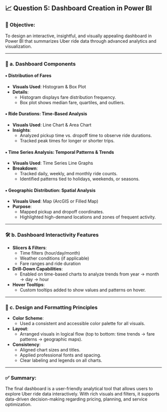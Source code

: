 ## 📈 Question 5: Dashboard Creation in Power BI

### 🎯 Objective:
To design an interactive, insightful, and visually appealing dashboard in Power BI that summarizes Uber ride data through advanced analytics and visualization.

---

### 🧩 a. Dashboard Components

#### ▪ Distribution of Fares
- **Visuals Used**: Histogram & Box Plot
- **Details**:
  - Histogram displays fare distribution frequency.
  - Box plot shows median fare, quartiles, and outliers.

#### ▪ Ride Durations: Time-Based Analysis
- **Visuals Used**: Line Chart & Area Chart
- **Insights**:
  - Analyzed pickup time vs. dropoff time to observe ride durations.
  - Tracked peak times for longer or shorter trips.

#### ▪ Time Series Analysis: Temporal Patterns & Trends
- **Visuals Used**: Time Series Line Graphs
- **Breakdown**:
  - Tracked daily, weekly, and monthly ride counts.
  - Identified patterns tied to holidays, weekends, or seasons.

#### ▪ Geographic Distribution: Spatial Analysis
- **Visuals Used**: Map (ArcGIS or Filled Map)
- **Purpose**:
  - Mapped pickup and dropoff coordinates.
  - Highlighted high-demand locations and zones of frequent activity.

---

### 🛠️ b. Dashboard Interactivity Features

- **Slicers & Filters**:
  - Time filters (hour/day/month)
  - Weather conditions (if applicable)
  - Fare ranges and ride duration
- **Drill-Down Capabilities**:
  - Enabled on time-based charts to analyze trends from year → month → day → hour
- **Hover Tooltips**:
  - Custom tooltips added to show values and patterns on hover.

---

### 🎨 c. Design and Formatting Principles

- **Color Scheme**:
  - Used a consistent and accessible color palette for all visuals.
- **Layout**:
  - Arranged visuals in logical flow (top to bottom: time trends → fare patterns → geographic maps).
- **Consistency**:
  - Aligned chart sizes and titles.
  - Applied professional fonts and spacing.
  - Clear labeling and legends on all charts.

---

### ✅ Summary:

The final dashboard is a user-friendly analytical tool that allows users to explore Uber ride data interactively. With rich visuals and filters, it supports data-driven decision-making regarding pricing, planning, and service optimization.
